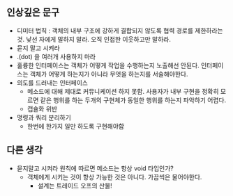 ## 인상깊은 문구
 - 디미터 법칙 : 객체의 내부 구조에 강하게 결합되지 않도록 협력 경로를 제한하라는 것. 낯선 자에게 말하지 말라. 오직 인접한 이웃하고만 말하라.
 - 묻지 말고 시켜라
 - .(dot) 을 여러개 사용하지 마라
 - 훌륭한 인터페이스는 객체가 어떻게 작업을 수행하는지 노출해선 안된다. 인터페이스는 객체가 어떻게 하는지가 아니라 무엇을 하는지를 서술해야한다.
 - 의도를 드러내는 인터페이스
   - 메소드에 대해 제대로 커뮤니케이션 하지 못함. 사용자가 내부 구현을 정확히 모르면 같은 행위를 하는 두개의 구현체가 동일한 행위를 하는지 파악하기 어렵다.
   - 캡슐화 위반
 - 명령과 쿼리 분리하기
   - 한번에 한가지 일만 하도록 구현해야함

## 다른 생각
 - 묻지말고 시켜라 원칙에 따르면 메소드는 항상 void 타입인가?
   - 객체에게 시키는 것이 항상 가능한 것은 아니다. 가끔씩은 물어야한다.
     - 설계는 트레이드 오프의 산물!